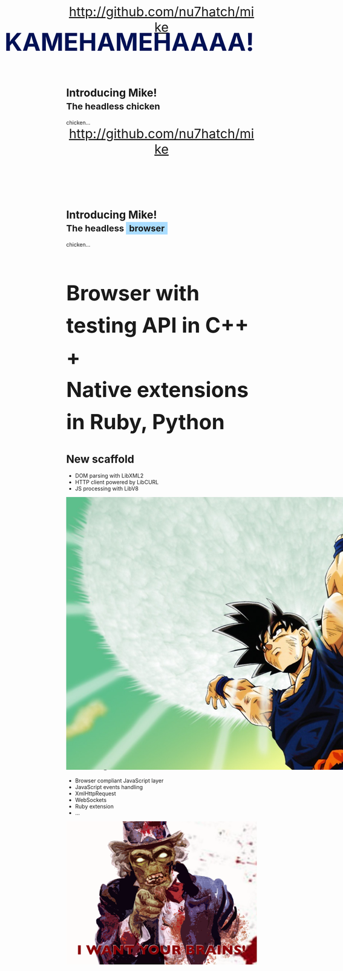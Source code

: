 <!SLIDE center main>
<header style="font-size: 34px;">
  <a href="http://github.com/nu7hatch/mike">http://github.com/nu7hatch/mike</a>
</header>
<h1>
  Introducing Mike!<br />
  <small>The headless chicken</small>
</h1>
<footer>
  chicken...
</footer>

<!SLIDE center main>
<header style="font-size: 34px;">
  <a href="http://github.com/nu7hatch/mike">http://github.com/nu7hatch/mike</a>
</header>
<h1>
  Introducing Mike!<br />
  <small>The headless <span style="background: #AADDFF; padding: 2px 8px;">browser</span></small>
</h1>
<footer>
  chicken...
</footer>

<!SLIDE center>
<h1 style="font-size: 55px; line-height: 85px;">
Browser with testing API in C++<br />
+<br />
Native extensions in Ruby, Python
</h1>

<!SLIDE center>
# New scaffold

<!SLIDE center bullets incremental>
* DOM parsing with LibXML2
* HTTP client powered by LibCURL
* JS processing with LibV8

<!SLIDE center meme>
<img src="images/songo.png" style="position: absolute"/>
<h1 style="position: absolute; top: 20px; left: 65px; font-size: 65px; color: #001155;">
  KAMEHAMEHAAAA!
</h1>

<!SLIDE center>
# Inspirations

<!SLIDE center bullets incremental>
* HtmlUnit framework
* WebKit browser
* Node.JS and Zombie

<!SLIDE center>
# Things done

<!SLIDE center bullets>
<ul>
  <li>Multiple Windows</li>
</ul>

<!SLIDE center bullets>
<ul>
  <li class="blur">Multiple Windows</li>
  <li>Frames support</li>
</ul>

<!SLIDE center bullets>
<ul>
  <li class="blur">Multiple Windows</li>
  <li class="blur">Frames support</li>
  <li>Basic user interaction</li>
</ul>

<!SLIDE center bullets>
<ul>
  <li class="blur">Multiple Windows</li>
  <li class="blur">Frames support</li>
  <li class="blur">Basic user interaction</li>
  <li>Basic JavaScript execution</li>
</ul>

<!SLIDE center bullets>
<ul>
  <li class="blur">Multiple Windows</li>
  <li class="blur">Frames support</li>
  <li class="blur">Basic user interaction</li>
  <li class="blur">Basic JavaScript execution</li>
  <li>Alerts/popups mocking</li>
</ul>

<!SLIDE center bullets>
<ul>
  <li class="blur">Multiple Windows</li>
  <li class="blur">Frames support</li>
  <li class="blur">Basic user interaction</li>
  <li class="blur">Basic JavaScript execution</li>
  <li class="blur">Alerts/popups mocking</li>
  <li>Neat API :)</li>
</ul>

<!SLIDE center>
# Pending stuff

<!SLIDE center bullets incremental>
* Browser compliant JavaScript layer
* JavaScript events handling
* XmlHttpRequest
* WebSockets
* Ruby extension
* ...

<!SLIDE center meme>
<img src="images/uncle.png" />
